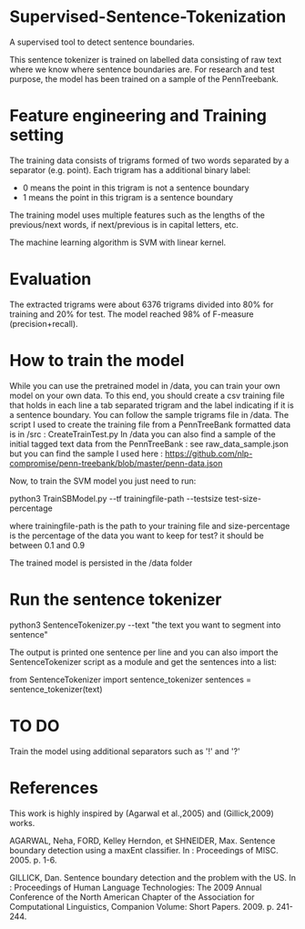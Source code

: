 # Supervised-Sentence-Tokenization
A supervised tool to detect sentence boundaries.

This sentence tokenizer is trained on labelled data consisting of raw text where we know where sentence boundaries are.
For research and test purpose, the model has been trained on a sample of the PennTreebank.

# Feature engineering and Training setting

The training data consists of trigrams formed of two words separated by a separator (e.g. point). Each trigram has a additional binary label:
  - 0 means the point in this trigram is not a sentence boundary
  - 1 means the point in this trigram is a sentence boundary
  
The training model uses multiple features such as the lengths of the previous/next words, if next/previous is in capital letters, etc.
  
The machine learning algorithm is SVM with linear kernel.
  
# Evaluation

The extracted trigrams were about 6376 trigrams divided into 80% for training and 20% for test.
The model reached 98% of F-measure (precision+recall).

# How to train the model
While you can use the pretrained model in /data, you can train your own model on your own data.
To this end, you should create a csv training file that holds in each line a tab separated trigram and the label indicating if it is a sentence boundary.
You can follow the sample trigrams file in /data.
The script I used to create the training file from a PennTreeBank formatted data is in /src : CreateTrainTest.py
In /data you can also find a sample of the initial tagged text data from the PennTreeBank : see raw_data_sample.json but you can find the sample I used here : https://github.com/nlp-compromise/penn-treebank/blob/master/penn-data.json

Now, to train the SVM model you just need to run:

python3 TrainSBModel.py --tf trainingfile-path --testsize test-size-percentage

where trainingfile-path is the path to your training file and size-percentage is the percentage of the data you want to keep for test? it should be between 0.1 and 0.9

The trained model is persisted in the /data folder

# Run the sentence tokenizer

python3 SentenceTokenizer.py --text "the text you want to segment into sentence"

The output is printed one sentence per line and you can also import the SentenceTokenizer script as a module and get the sentences into a list:

from SentenceTokenizer import sentence_tokenizer
sentences = sentence_tokenizer(text)

# TO DO

Train the model using additional separators such as '!' and '?'

# References
This work is highly inspired by (Agarwal et al.,2005) and (Gillick,2009) works.

AGARWAL, Neha, FORD, Kelley Herndon, et SHNEIDER, Max. Sentence boundary detection using a maxEnt classifier. In : Proceedings of MISC. 2005. p. 1-6.

GILLICK, Dan. Sentence boundary detection and the problem with the US. In : Proceedings of Human Language Technologies: The 2009 Annual Conference of the North American Chapter of the Association for Computational Linguistics, Companion Volume: Short Papers. 2009. p. 241-244.

